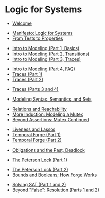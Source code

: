 # Logic for Systems

- [Welcome](./chapters/welcome.md)

<!-- Week 1 -->
- [Manifesto: Logic for Systems](./chapters/manifesto/manifesto.md)
- [From Tests to Properties](./chapters/properties/properties.md)

<!-- Week 2 -->
- [Intro to Modeling (Part 1, Basics)](./chapters/intro_modeling/intro_modeling_1.md)
- [Intro to Modeling (Part 2, Transitions)](./chapters/intro_modeling/intro_modeling_2.md)
- [Intro to Modeling (Part 3, Traces)](./chapters/intro_modeling/intro_modeling_3.md)

<!-- Week 3 -->
- [Intro to Modeling (Part 4, FAQ)](./chapters/intro_modeling/intro_modeling_4.md)
- [Traces (Part 1)](./chapters/finite_and_inductive/finite_and_inductive_1.md)
- [Traces (Part 2)](./chapters/finite_and_inductive/finite_and_inductive_2.md)

<!-- Week 4 -->
- [Traces (Parts 3 and 4)](./chapters/finite_and_inductive/finite_and_inductive_3.md)

<!-- Week 5 (right after long weekend -->
- [Modeling Syntax, Semantics, and Sets](./chapters/sets-and-boolean-logic/modeling-booleans-1.md)

<!-- Week 6 -->
- [Relations and Reachability](./chapters/sets-and-boolean-logic/reachability.md)
- [More Induction: Modeling a Mutex](./chapters/sets-and-boolean-logic/sets-induction-mutex.md)
- [Beyond Assertions: Mutex Continued](./chapters/sets-and-boolean-logic/sets-beyond-assertions.md)


<!-- Week 7 -->
- [Liveness and Lassos](./chapters/temporal/liveness_and_lassos.md)
- [Temporal Forge (Part 1)](./chapters/temporal/temporal_operators.md)
- [Temporal Forge (Part 2)](./chapters/temporal/temporal_operators_2.md)


<!-- Week 8 -->

<!-- 
./chapters/temporal/fixing_lock_temporal.md
./chapters/solvers/bounds_booleans_how_forge_works.md
-->
- [Obligations and the Past, Deadlock](./chapters/temporal/obligations_past.md)
<!-- Wednesday was going over the Prim's model example -->
- [The Peterson Lock (Part 1)](./chapters/temporal/fixing_lock_temporal.md)


<!-- Week 9 -->
- [The Peterson Lock (Part 2)](./chapters/temporal/fixing_lock_temporal.md)
- [Bounds and Booleans; How Forge Works](./chapters/solvers/bounds_booleans_how_forge_works.md)
<!-- - [Zoom Q&A]() -->

<!-- SPRING BREAK -->

<!-- Week 10 + 11 -->
- [Solving SAT (Part 1 and 2)](./chapters/solvers/dpll.md)
- [Beyond "False": Resolution (Parts 1 and 2)]()

<!-- 2 days DPLL, 2--3 days resolution, Friday of week 11 is "future of 1710" -->

<!-- Week 12 and Week 13: SMT, Synthesis, guest -->



<!--

- [Domain-Specific Modeling](./chapters/dom_spec.md)
- [Froglet]()
- [Relations]()
- [Temporal Modeling](./chapters/temporal.md)
- [Glossary](./appendix/glossary.md)
- [Error Gallery](./appendix/errors.md) -->


